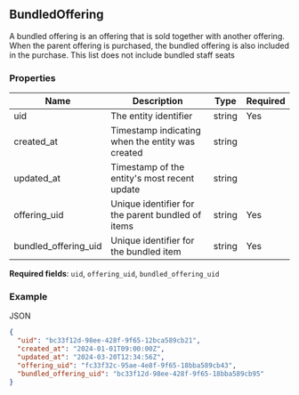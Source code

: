 ## BundledOffering

A bundled offering is an offering that is sold together with another offering. When the parent offering is purchased, the bundled offering is also included in the purchase. This list does not include bundled staff seats

### Properties

| Name | Description | Type | Required |
| --- | --- | --- | --- |
| uid | The entity identifier | string | Yes |
| created_at | Timestamp indicating when the entity was created | string |  |
| updated_at | Timestamp of the entity's most recent update | string |  |
| offering_uid | Unique identifier for the parent bundled of items | string | Yes |
| bundled_offering_uid | Unique identifier for the bundled item | string | Yes |

**Required fields**: `uid`, `offering_uid`, `bundled_offering_uid`

### Example

JSON

```json
{
  "uid": "bc33f12d-98ee-428f-9f65-12bca589cb21",
  "created_at": "2024-01-01T09:00:00Z",
  "updated_at": "2024-03-20T12:34:56Z",
  "offering_uid": "fc33f32c-95ae-4e8f-9f65-18bba589cb43",
  "bundled_offering_uid": "bc33f12d-98ee-428f-9f65-18bba589cb95"
}
```